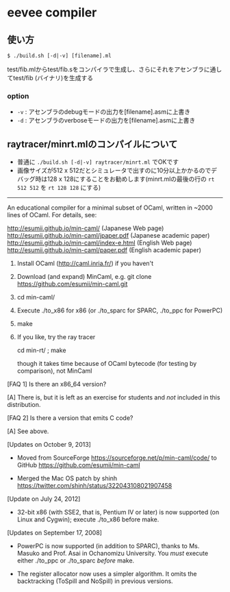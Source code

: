# eevee compiler

## 使い方

    $ ./build.sh [-d|-v] [filename].ml

test/fib.mlからtest/fib.sをコンパイラで生成し、さらにそれをアセンブラに通してtest/fib (バイナリ)を生成する

### option

* `-v` : アセンブラのdebugモードの出力を[filename].asmに上書き
* `-d` : アセンブラのverboseモードの出力を[filename].asmに上書き

## raytracer/minrt.mlのコンパイルについて

* 普通に `./build.sh [-d|-v] raytracer/minrt.ml` でOKです
* 画像サイズが512 x 512だとシミュレータで出すのに10分以上かかるのでデバッグ時は128 x 128にすることをお勧めします(minrt.mlの最後の行の `rt 512 512` を `rt 128 128` にする)

---

An educational compiler for a minimal subset of OCaml, written in
~2000 lines of OCaml.  For details, see:

http://esumii.github.io/min-caml/ (Japanese Web page)
http://esumii.github.io/min-caml/jpaper.pdf (Japanese academic paper)
http://esumii.github.io/min-caml/index-e.html (English Web page)
http://esumii.github.io/min-caml/paper.pdf (English academic paper)

1. Install OCaml (http://caml.inria.fr/) if you haven't

2. Download (and expand) MinCaml, e.g.
   git clone https://github.com/esumii/min-caml.git

3. cd min-caml/

4. Execute ./to_x86 for x86
   (or ./to_sparc for SPARC, ./to_ppc for PowerPC)

5. make

6. If you like, try the ray tracer

     cd min-rt/ ; make

   though it takes time because of OCaml bytecode (for testing by
   comparison), not MinCaml

[FAQ 1] Is there an x86_64 version?

[A] There is, but it is left as an exercise for students and _not_
included in this distribution.

[FAQ 2] Is there a version that emits C code?

[A] See above.

[Updates on October 9, 2013]

- Moved from SourceForge https://sourceforge.net/p/min-caml/code/ to
  GitHub https://github.com/esumii/min-caml

- Merged the Mac OS patch by shinh
  https://twitter.com/shinh/status/322043108021907458

[Update on July 24, 2012]

- 32-bit x86 (with SSE2, that is, Pentium IV or later) is now
  supported (on Linux and Cygwin); execute ./to_x86 before make.

[Updates on September 17, 2008]

- PowerPC is now supported (in addition to SPARC), thanks to
  Ms. Masuko and Prof. Asai in Ochanomizu University.  You _must_
  execute either ./to_ppc or ./to_sparc _before_ make.

- The register allocator now uses a simpler algorithm.  It omits the
  backtracking (ToSpill and NoSpill) in previous versions.
